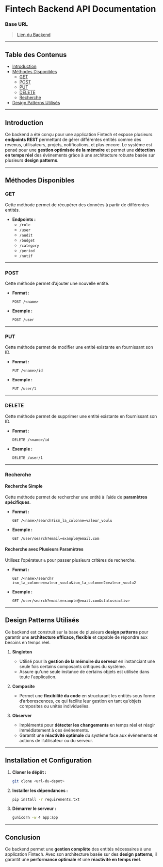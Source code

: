 # Fintech Backend API Documentation

### **Base URL**
> [Lien du Backend](https://www.onrender.com)

---

## **Table des Contenus**
- [Introduction](#introduction)
- [Méthodes Disponibles](#méthodes-disponibles)
  - [GET](#get)
  - [POST](#post)
  - [PUT](#put)
  - [DELETE](#delete)
  - [Recherche](#recherche)
- [Design Patterns Utilisés](#design-patterns-utilisés)

---

## **Introduction**
Ce backend a été conçu pour une application Fintech et expose plusieurs **endpoints REST** permettant de gérer différentes entités comme des revenus, utilisateurs, projets, notifications, et plus encore. Le système est pensé pour une **gestion optimisée de la mémoire** et permet une **détection en temps réel** des événements grâce à une architecture robuste basée sur plusieurs **design patterns**.

---

## **Méthodes Disponibles**

### **GET**  
Cette méthode permet de récupérer des données à partir de différentes entités.

- **Endpoints :**
  - `/role`
  - `/user`
  - `/audit`
  - `/budget`
  - `/category`
  - `/period`
  - `/notif`

---

### **POST**  
Cette méthode permet d’ajouter une nouvelle entité.

- **Format :**
  ```
  POST /<name>
  ```

- **Exemple :**
  ```
  POST /user
  ```

---

### **PUT**  
Cette méthode permet de modifier une entité existante en fournissant son ID.

- **Format :**
  ```
  PUT /<name>/id
  ```

- **Exemple :**
  ```
  PUT /user/1
  ```

---

### **DELETE**  
Cette méthode permet de supprimer une entité existante en fournissant son ID.

- **Format :**
  ```
  DELETE /<name>/id
  ```

- **Exemple :**
  ```
  DELETE /user/1
  ```

---

### **Recherche**  

#### **Recherche Simple**  
Cette méthode permet de rechercher une entité à l’aide de **paramètres spécifiques**.

- **Format :**
  ```
  GET /<name>/search?ism_la_colonne=valeur_voulu
  ```

- **Exemple :**
  ```
  GET /user/search?email=example@email.com
  ```

#### **Recherche avec Plusieurs Paramètres**  
Utilisez l’opérateur `&` pour passer plusieurs critères de recherche.

- **Format :**
  ```
  GET /<name>/search?ism_la_colonne=valeur_voulu&ism_la_colonne2=valeur_voulu2
  ```

- **Exemple :**
  ```
  GET /user/search?email=example@email.com&status=active
  ```

---

## **Design Patterns Utilisés**
Ce backend est construit sur la base de plusieurs **design patterns** pour garantir une **architecture efficace, flexible** et capable de répondre aux besoins en temps réel.

1. **Singleton**  
   - Utilisé pour la **gestion de la mémoire du serveur** en instanciant une seule fois certains composants critiques du système.
   - Assure qu'une seule instance de certains objets est utilisée dans toute l'application.

2. **Composite**  
   - Permet une **flexibilité du code** en structurant les entités sous forme d’arborescences, ce qui facilite leur gestion en tant qu’objets composites ou unités individuelles.

3. **Observer**  
   - Implémenté pour **détecter les changements** en temps réel et réagir immédiatement à ces événements.
   - Garantit une **réactivité optimale** du système face aux événements et actions de l’utilisateur ou du serveur.

---

## **Installation et Configuration**
1. **Cloner le dépôt :**
   ```bash
   git clone <url-du-depot>
   ```
2. **Installer les dépendances :**
   ```bash
   pip install -r requirements.txt
   ```
3. **Démarrer le serveur :**
   ```bash
   gunicorn -w 4 app:app
   ```

---

## **Conclusion**
Ce backend permet une **gestion complète** des entités nécessaires à une application Fintech. Avec son architecture basée sur des **design patterns**, il garantit une **performance optimale** et une **réactivité en temps réel**.